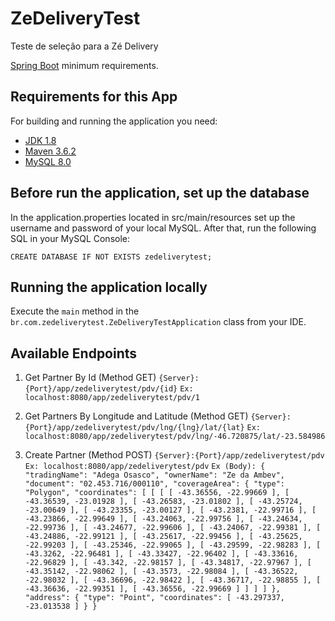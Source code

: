 # ZeDeliveryTest
Teste de seleção para a Zé Delivery 

[Spring Boot](https://docs.spring.io/spring-boot/docs/2.0.3.RELEASE/reference/html/getting-started-system-requirements.html) minimum requirements.

## Requirements for this App

For building and running the application you need:

- [JDK 1.8](http://www.oracle.com/technetwork/java/javase/downloads/jdk8-downloads-2133151.html)
- [Maven 3.6.2](https://maven.apache.org)
- [MySQL 8.0](https://dev.mysql.com/doc/)

## Before run the application, set up the database

In the application.properties located in src/main/resources set up the username and password of your local MySQL. After that, run the following SQL in your MySQL Console:

`CREATE DATABASE IF NOT EXISTS zedeliverytest;`

## Running the application locally

Execute the `main` method in the `br.com.zedeliverytest.ZeDeliveryTestApplication` class from your IDE.

## Available Endpoints

1) Get Partner By Id (Method GET)
  `{Server}:{Port}/app/zedeliverytest/pdv/{id}`
  `Ex: localhost:8080/app/zedeliverytest/pdv/1`
  
2) Get Partners By Longitude and Latitude (Method GET)
  `{Server}:{Port}/app/zedeliverytest/pdv/lng/{lng}/lat/{lat}`
  `Ex: localhost:8080/app/zedeliverytest/pdv/lng/-46.720875/lat/-23.584986`
  
3) Create Partner (Method POST)
  `{Server}:{Port}/app/zedeliverytest/pdv`
  `Ex: localhost:8080/app/zedeliverytest/pdv`
  `Ex (Body): {
	"tradingName": "Adega Osasco",
    "ownerName": "Ze da Ambev",
    "document": "02.453.716/000110",
    "coverageArea": {
        "type": "Polygon",
        	"coordinates": [
                [
                   [
                      [
                         -43.36556,
                         -22.99669
                      ],
                      [
                         -43.36539,
                         -23.01928
                      ],
                      [
                         -43.26583,
                         -23.01802
                      ],
                      [
                         -43.25724,
                         -23.00649
                      ],
                      [
                         -43.23355,
                         -23.00127
                      ],
                      [
                         -43.2381,
                         -22.99716
                      ],
                      [
                         -43.23866,
                         -22.99649
                      ],
                      [
                         -43.24063,
                         -22.99756
                      ],
                      [
                         -43.24634,
                         -22.99736
                      ],
                      [
                         -43.24677,
                         -22.99606
                      ],
                      [
                         -43.24067,
                         -22.99381
                      ],
                      [
                         -43.24886,
                         -22.99121
                      ],
                      [
                         -43.25617,
                         -22.99456
                      ],
                      [
                         -43.25625,
                         -22.99203
                      ],
                      [
                         -43.25346,
                         -22.99065
                      ],
                      [
                         -43.29599,
                         -22.98283
                      ],
                      [
                         -43.3262,
                         -22.96481
                      ],
                      [
                         -43.33427,
                         -22.96402
                      ],
                      [
                         -43.33616,
                         -22.96829
                      ],
                      [
                         -43.342,
                         -22.98157
                      ],
                      [
                         -43.34817,
                         -22.97967
                      ],
                      [
                         -43.35142,
                         -22.98062
                      ],
                      [
                         -43.3573,
                         -22.98084
                      ],
                      [
                         -43.36522,
                         -22.98032
                      ],
                      [
                         -43.36696,
                         -22.98422
                      ],
                      [
                         -43.36717,
                         -22.98855
                      ],
                      [
                         -43.36636,
                         -22.99351
                      ],
                      [
                         -43.36556,
                         -22.99669
                      ]
                   ]
                ]
             ]
          },
   "address": {
     "type": "Point",
     "coordinates": [
        -43.297337,
        -23.013538
     ]
      }
}`
